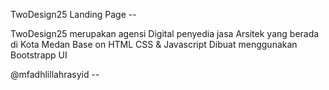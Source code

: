 TwoDesign25 Landing Page --

TwoDesign25 merupakan agensi Digital penyedia jasa Arsitek yang berada di Kota Medan
Base on HTML CSS & Javascript
Dibuat menggunakan Bootstrapp UI

@mfadhlillahrasyid --
